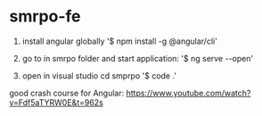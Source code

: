 # smrpo-fe

1. install angular globally 
'$ npm install -g @angular/cli' 
2. go to in smrpo folder and start application: 
'$ ng serve --open'

3. open in visual studio 
cd smprpo
'$ code .'

good crash course for Angular: https://www.youtube.com/watch?v=Fdf5aTYRW0E&t=962s
